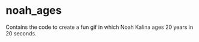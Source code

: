 # noah_ages
Contains the code to create a fun gif in which Noah Kalina ages 20 years in 20 seconds.
